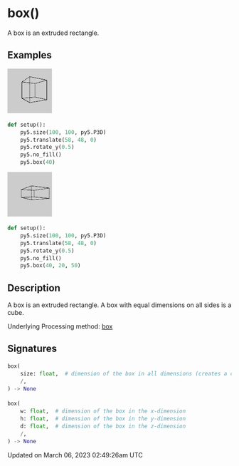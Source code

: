 # box()

A box is an extruded rectangle.

## Examples

<div class="example-table">

<div class="example-row"><div class="example-cell-image">

![example picture for box()](/images/reference/Sketch_box_0.png)

</div><div class="example-cell-code">

```python
def setup():
    py5.size(100, 100, py5.P3D)
    py5.translate(58, 48, 0)
    py5.rotate_y(0.5)
    py5.no_fill()
    py5.box(40)
```

</div></div>

<div class="example-row"><div class="example-cell-image">

![example picture for box()](/images/reference/Sketch_box_1.png)

</div><div class="example-cell-code">

```python
def setup():
    py5.size(100, 100, py5.P3D)
    py5.translate(58, 48, 0)
    py5.rotate_y(0.5)
    py5.no_fill()
    py5.box(40, 20, 50)
```

</div></div>

</div>

## Description

A box is an extruded rectangle. A box with equal dimensions on all sides is a cube.

Underlying Processing method: [box](https://processing.org/reference/box_.html)

## Signatures

```python
box(
    size: float,  # dimension of the box in all dimensions (creates a cube)
    /,
) -> None

box(
    w: float,  # dimension of the box in the x-dimension
    h: float,  # dimension of the box in the y-dimension
    d: float,  # dimension of the box in the z-dimension
    /,
) -> None
```

Updated on March 06, 2023 02:49:26am UTC

